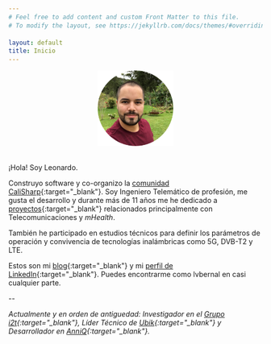 ```yaml
---
# Feel free to add content and custom Front Matter to this file.
# To modify the layout, see https://jekyllrb.com/docs/themes/#overriding-theme-defaults

layout: default
title: Inicio
---
```


<center>
    <img src="/images/profile.png" height="150" />
    <br/><br/>
</center>

¡Hola! Soy Leonardo.

Construyo software y co-organizo la [comunidad CaliSharp](https://www.meetup.com/CaliSharpCO/){:target="_blank"}. Soy Ingeniero Telemático de profesión, me gusta el desarrollo y durante más de 11 años me he dedicado a [proyectos](/proyectos){:target="_blank"} relacionados principalmente con Telecomunicaciones y _mHealth_.

También he participado en estudios técnicos para definir los parámetros de operación y convivencia de tecnologías inalámbricas como 5G, DVB-T2 y LTE.

Estos son mi [blog](https://blog.lvbernal.com/){:target="_blank"} y mi [perfil de LinkedIn](https://www.linkedin.com/in/lvbernal/){:target="_blank"}. Puedes encontrarme como lvbernal en casi cualquier parte.

--

*Actualmente y en orden de antiguedad: Investigador en el [Grupo i2t](https://www.icesi.edu.co/investigaciones-publicaciones/grupos/452-grupo-de-informatica-y-telecomunicaciones){:target="_blank"}, Líder Técnico de [Ubik](https://ubiksystem.com){:target="_blank"} y Desarrollador en [AnniQ](https://www.anniq.ai/){:target="_blank"}.*
